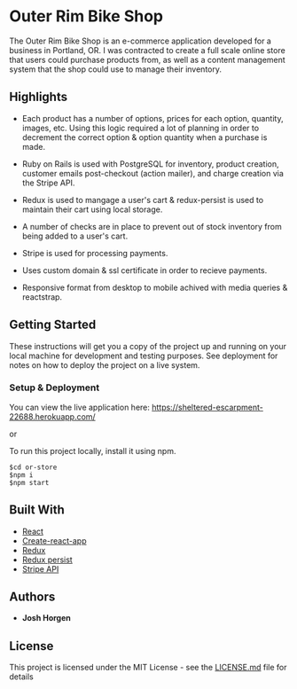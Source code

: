 # Outer Rim Bike Shop

The Outer Rim Bike Shop is an e-commerce application developed for a business in Portland, OR. I was contracted to create a full scale online store that users could purchase products from, as well as a content management system that the shop could use to manage their inventory. 

## Highlights

* Each product has a number of options, prices for each option, quantity, images, etc. Using this logic required a lot of planning in order to decrement the correct option & option quantity when a purchase is made.

* Ruby on Rails is used with PostgreSQL for inventory, product creation, customer emails post-checkout (action mailer), and charge creation via the Stripe API.

* Redux is used to mangage a user's cart & redux-persist is used to maintain their cart using local storage.

* A number of checks are in place to prevent out of stock inventory from being added to a user's cart.

* Stripe is used for processing payments.

* Uses custom domain & ssl certificate in order to recieve payments.

* Responsive format from desktop to mobile achived with media queries & reactstrap.


## Getting Started

These instructions will get you a copy of the project up and running on your local machine for development and testing purposes. See deployment for notes on how to deploy the project on a live system.


### Setup & Deployment
You can view the live application here: https://sheltered-escarpment-22688.herokuapp.com/

or

To run this project locally, install it using npm.

```
$cd or-store
$npm i
$npm start
```

## Built With

* [React](https://reactjs.org/)
* [Create-react-app](https://www.npmjs.com/package/create-react-app)
* [Redux](https://www.npmjs.com/package/redux)
* [Redux persist](https://www.npmjs.com/package/redux-persist)
* [Stripe API](https://stripe.com/)


## Authors

* **Josh Horgen**

## License

This project is licensed under the MIT License - see the [LICENSE.md](LICENSE.md) file for details
